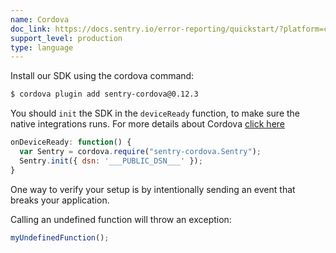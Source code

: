 ```yaml
---
name: Cordova
doc_link: https://docs.sentry.io/error-reporting/quickstart/?platform=cordova
support_level: production
type: language
---
```

Install our SDK using the cordova command:

```bash
$ cordova plugin add sentry-cordova@0.12.3
```




You should `init` the SDK in the `deviceReady` function, to make sure the native integrations runs. For more details about Cordova [click here](/platforms/javascript/cordova/)  

```javascript
onDeviceReady: function() {
  var Sentry = cordova.require("sentry-cordova.Sentry");
  Sentry.init({ dsn: '___PUBLIC_DSN___' });
}
```



One way to verify your setup is by intentionally sending an event that breaks your application.

Calling an undefined function will throw an exception:

```js
myUndefinedFunction();
```
